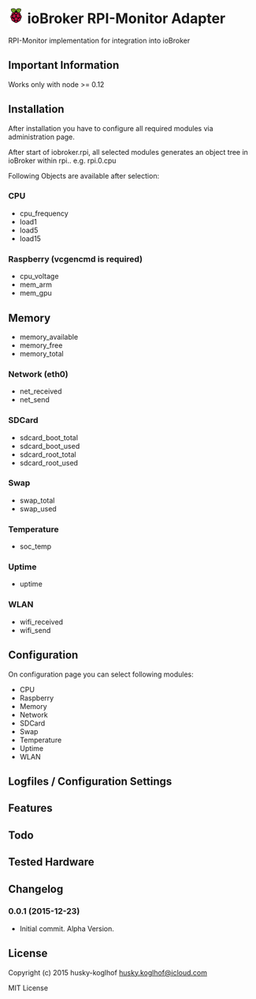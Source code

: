 ![Logo](admin/rpi-monitor.png)
ioBroker RPI-Monitor Adapter
==============

RPI-Monitor implementation for integration into ioBroker

## Important Information
Works only with node >= 0.12

## Installation
After installation you have to configure all required modules via administration page.

After start of iobroker.rpi, all selected modules generates
an object tree in ioBroker within rpi.<instance>.<modulename>
e.g. rpi.0.cpu

Following Objects are available after selection:

### **CPU**

- cpu_frequency
- load1
- load5
- load15

### **Raspberry (vcgencmd is required)**

- cpu_voltage
- mem_arm
- mem_gpu

## **Memory**

- memory_available
- memory_free
- memory_total

### **Network (eth0)**
- net_received
- net_send

### **SDCard**
- sdcard_boot_total
- sdcard_boot_used
- sdcard_root_total
- sdcard_root_used

### **Swap**
- swap_total
- swap_used

### **Temperature**
- soc_temp

### **Uptime**
- uptime

### **WLAN**
- wifi_received
- wifi_send

## Configuration
On configuration page you can select following modules:

- CPU
- Raspberry
- Memory
- Network
- SDCard
- Swap
- Temperature
- Uptime
- WLAN

## Logfiles / Configuration Settings

## Features

## Todo

## Tested Hardware

## Changelog

### 0.0.1 (2015-12-23)
 - Initial commit. Alpha Version.

## License

Copyright (c) 2015 husky-koglhof <husky.koglhof@icloud.com>

MIT License
